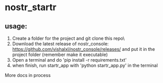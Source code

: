 # nostr_startr
## usage:
1. Create a folder for the project and git clone this repo\
2. Download the latest release of nostr_console: https://github.com/vishalxl/nostr_console/releases/ and put it in the project folder (remember make it executable)
3. Open a terminal and do 'pip install -r requirements.txt'
4. when finish, run startr_app with 'python startr_app.py' in the terminal

More docs in process
